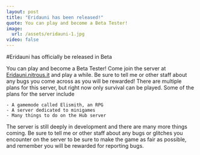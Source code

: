 ```yaml
---
layout: post
title: "Eridauni has been released!"
quote: You can play and become a Beta Tester!
image: 
  url: /assets/eridauni-1.jpg
video: false
---
```


#Eridauni has officially be released in Beta

You can play and become a Beta Tester! Come join the server at [Eridauni.nitrous.it]() and play a while. Be sure to tell me or other staff about any bugs you come across as you will be rewarded!
There are multiple plans for this server, but right now only survival can be played. Some of the plans for the server include
```
- A gamemode called Elismith, an RPG
- A server dedicated to minigames
- Many things to do on the Hub server
```
The server is still deeply in development and there are many more things coming. Be sure to tell me or other staff about any bugs or glitches you encounter on the server to be sure to make the game as fair as possible, and remember you will be rewarded for reporting bugs.